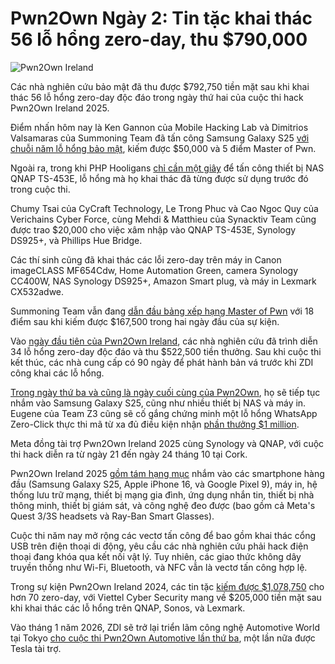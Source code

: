 # Pwn2Own Ngày 2: Tin tặc khai thác 56 lỗ hổng zero-day, thu $790,000

![Pwn2Own Ireland](https://www.bleepstatic.com/content/hl-images/2025/10/22/Pwn2Own_Ireland.jpg)

Các nhà nghiên cứu bảo mật đã thu được $792,750 tiền mặt sau khi khai thác 56 lỗ hổng zero-day độc đáo trong ngày thứ hai của cuộc thi hack Pwn2Own Ireland 2025.

Điểm nhấn hôm nay là Ken Gannon của Mobile Hacking Lab và Dimitrios Valsamaras của Summoning Team đã tấn công Samsung Galaxy S25 [với chuỗi năm lỗ hổng bảo mật](https://x.com/thezdi/status/1981033789984801167), kiếm được $50,000 và 5 điểm Master of Pwn.

Ngoài ra, trong khi PHP Hooligans [chỉ cần một giây](https://x.com/thezdi/status/1981010304969703511) để tấn công thiết bị NAS QNAP TS-453E, lỗ hổng mà họ khai thác đã từng được sử dụng trước đó trong cuộc thi.

Chumy Tsai của CyCraft Technology, Le Trong Phuc và Cao Ngoc Quy của Verichains Cyber Force, cùng Mehdi & Matthieu của Synacktiv Team cũng được trao $20,000 cho việc xâm nhập vào QNAP TS-453E, Synology DS925+, và Phillips Hue Bridge.

Các thí sinh cũng đã khai thác các lỗi zero-day trên máy in Canon imageCLASS MF654Cdw, Home Automation Green, camera Synology CC400W, NAS Synology DS925+, Amazon Smart plug, và máy in Lexmark CX532adwe.

Summoning Team vẫn đang [dẫn đầu bảng xếp hạng Master of Pwn](https://x.com/thezdi/status/1981065822270607388) với 18 điểm sau khi kiếm được $167,500 trong hai ngày đầu của sự kiện.

Vào [ngày đầu tiên của Pwn2Own Ireland](https://www.bleepingcomputer.com/news/security/hackers-exploit-34-zero-days-on-first-day-of-pwn2own-ireland/), các nhà nghiên cứu đã trình diễn 34 lỗ hổng zero-day độc đáo và thu $522,500 tiền thưởng. Sau khi cuộc thi kết thúc, các nhà cung cấp có 90 ngày để phát hành bản vá trước khi ZDI công khai các lỗ hổng.

[Trong ngày thứ ba và cũng là ngày cuối cùng của Pwn2Own](https://www.zerodayinitiative.com/blog/2025/20/pwn2own-ireland-2025-the-full-schedule#:~:text=Thursday%2C%20October%2023%20%E2%80%93%200930), họ sẽ tiếp tục nhắm vào Samsung Galaxy S25, cũng như nhiều thiết bị NAS và máy in. Eugene của Team Z3 cũng sẽ cố gắng chứng minh một lỗ hổng WhatsApp Zero-Click thực thi mã từ xa đủ điều kiện nhận [phần thưởng $1 million](https://www.bleepingcomputer.com/news/security/pwn2own-hacking-contest-pays-1-million-for-whatsapp-exploit/).

Meta đồng tài trợ Pwn2Own Ireland 2025 cùng Synology và QNAP, với cuộc thi hack diễn ra từ ngày 21 đến ngày 24 tháng 10 tại Cork.

Pwn2Own Ireland 2025 [gồm tám hạng mục](https://www.zerodayinitiative.com/blog/2025/7/30/pwn2own-returns-to-ireland-with-a-one-million-dollar-whatsapp-target) nhắm vào các smartphone hàng đầu (Samsung Galaxy S25, Apple iPhone 16, và Google Pixel 9), máy in, hệ thống lưu trữ mạng, thiết bị mạng gia đình, ứng dụng nhắn tin, thiết bị nhà thông minh, thiết bị giám sát, và công nghệ đeo được (bao gồm cả Meta's Quest 3/3S headsets và Ray-Ban Smart Glasses).

Cuộc thi năm nay mở rộng các vectơ tấn công để bao gồm khai thác cổng USB trên điện thoại di động, yêu cầu các nhà nghiên cứu phải hack điện thoại đang khóa qua kết nối vật lý. Tuy nhiên, các giao thức không dây truyền thống như Wi-Fi, Bluetooth, và NFC vẫn là vectơ tấn công hợp lệ.

Trong sự kiện Pwn2Own Ireland 2024, các tin tặc [kiếm được $1,078,750](https://www.bleepingcomputer.com/news/security/over-70-zero-day-flaws-get-hackers-1-million-at-pwn2own-ireland/) cho hơn 70 zero-day, với Viettel Cyber Security mang về $205,000 tiền mặt sau khi khai thác các lỗ hổng trên QNAP, Sonos, và Lexmark.

Vào tháng 1 năm 2026, ZDI sẽ trở lại triển lãm công nghệ Automotive World tại Tokyo [cho cuộc thi Pwn2Own Automotive lần thứ ba](https://www.zerodayinitiative.com/blog/2025/10/16/pwn2own-automotive-returns-to-tokyo-with-expanded-chargers-and-more), một lần nữa được Tesla tài trợ.